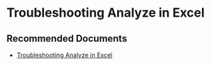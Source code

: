   <properties
	pageTitle="troubleshooting analyze in excel"
	description="troubleshooting analyze in excel"
	service="microsoft.PowerBIDedicated"
	resource="capacities"
	authors="pjfreitas"
	ms.author="pfreitas"	
	displayOrder="930"
	selfHelpType="generic"
	supportTopicIds="32628162"
	productPesIds="16334"
	cloudEnvironments="public, MoonCake, fairfax" 
	articleId="05ac3f7d-e664-e1e4-856a-bab150344d7f"
/>

# Troubleshooting Analyze in Excel

## **Recommended Documents**

* [Troubleshooting Analyze in Excel](https://docs.microsoft.com/power-bi/desktop-troubleshooting-analyze-in-excel)
